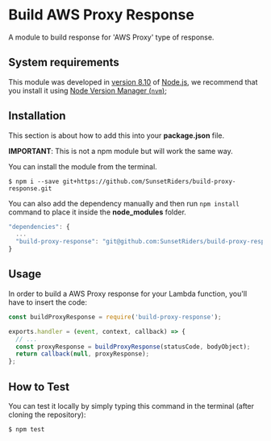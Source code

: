 # Build AWS Proxy Response
A module to build response for 'AWS Proxy' type of response.

## System requirements

This module was developed in [version 8.10](https://nodejs.org/en/blog/release/v8.10.0/) of [Node.js](https://nodejs.org/en/), we recommend that you install it using [Node Version Manager (`nvm`)](https://github.com/creationix/nvm);

## Installation

This section is about how to add this into your **package.json** file.

**IMPORTANT**: This is not a npm module but will work the same way.

You can install the module from the terminal.

```shell-script
$ npm i --save git+https://github.com/SunsetRiders/build-proxy-response.git
```

You can also add the dependency manually and then run ```npm install``` command to place it inside the **node_modules** folder.

```javascript
"dependencies": {
  ...
  "build-proxy-response": "git@github.com:SunsetRiders/build-proxy-response.git"
}
 ```
 
## Usage

In order to build a AWS Proxy response for your Lambda function, you'll have to insert the code:

```javascript
const buildProxyResponse = require('build-proxy-response');

exports.handler = (event, context, callback) => {
  // ...
  const proxyResponse = buildProxyResponse(statusCode, bodyObject);
  return callback(null, proxyResponse);
};
```

## How to Test

You can test it locally by simply typing this command in the terminal (after cloning the repository):

```shell-script
$ npm test
```
